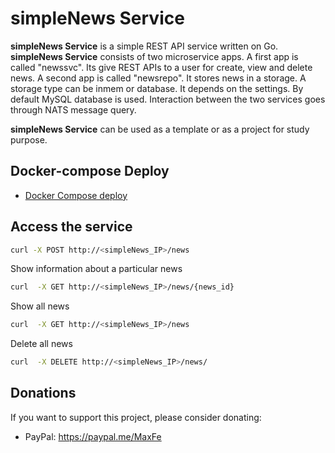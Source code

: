 # simpleNews Service
**simpleNews Service** is a simple REST API service written on Go.
**simpleNews Service** consists of two microservice apps.
A first app is called "newssvc". Its give REST APIs to a user for create, view and delete news.
A second app is called "newsrepo". It stores news in a storage. A storage type can be inmem or database. It depends on the settings. By default MySQL database is used.
Interaction between the two services goes through NATS message query. 

**simpleNews Service** can be used as a template or as a project for study purpose.

## Docker-compose Deploy
* [Docker Compose deploy](https://github.com/Maxfer4Maxfer/simpleNews/blob/master/docs/docker-compose-deploy.md)

## Access the service
```bash
curl -X POST http://<simpleNews_IP>/news
```

Show information about a particular news
```bash
curl  -X GET http://<simpleNews_IP>/news/{news_id}
```

Show all news
```bash
curl  -X GET http://<simpleNews_IP>/news
```

Delete all news
```bash
curl  -X DELETE http://<simpleNews_IP>/news/
```

## Donations
 If you want to support this project, please consider donating:
 * PayPal: https://paypal.me/MaxFe